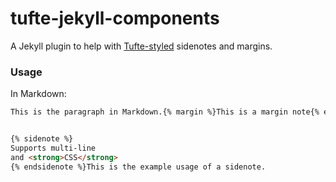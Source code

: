 # tufte-jekyll-components

A Jekyll plugin to help with [Tufte-styled](https://edwardtufte.github.io/tufte-css/) sidenotes and margins. 

### Usage

In Markdown:

```html
This is the paragraph in Markdown.{% margin %}This is a margin note{% endmargin %}


{% sidenote %}
Supports multi-line
and <strong>CSS</strong>
{% endsidenote %}This is the example usage of a sidenote.
```

